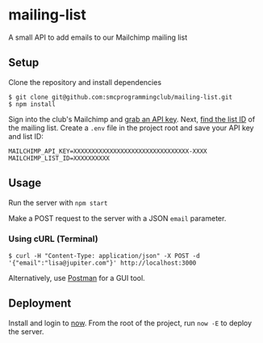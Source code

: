 # mailing-list
A small API to add emails to our Mailchimp mailing list

## Setup
Clone the repository and install dependencies
```
$ git clone git@github.com:smcprogrammingclub/mailing-list.git
$ npm install
```
Sign into the club's Mailchimp and [grab an API key][mc-api-key].
Next, [find the list ID][mc-list-id] of the mailing list.
Create a `.env` file in the project root and save your API key and list ID:
```
MAILCHIMP_API_KEY=XXXXXXXXXXXXXXXXXXXXXXXXXXXXXXXX-XXXX
MAILCHIMP_LIST_ID=XXXXXXXXXX
```

## Usage
Run the server with `npm start`

Make a POST request to the server with a JSON `email` parameter.

### Using cURL (Terminal)
```
$ curl -H "Content-Type: application/json" -X POST -d '{"email":"lisa@jupiter.com"}' http://localhost:3000
```
Alternatively, use [Postman][postman] for a GUI tool.

## Deployment
Install and login to [now][now]. From the root of the project, run `now -E` to deploy the server.


[postman]: https://www.getpostman.com/
[mc-api-key]: http://kb.mailchimp.com/integrations/api-integrations/about-api-keys
[mc-list-id]: http://kb.mailchimp.com/lists/manage-contacts/find-your-list-id
[now]: https://zeit.co/now
